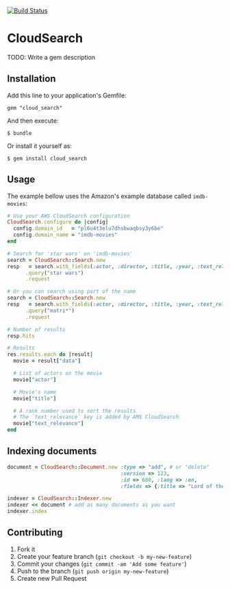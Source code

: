 [![Build Status](https://secure.travis-ci.org/willian/cloud_search.png)](http://travis-ci.org/willian/cloud_search)

# CloudSearch

TODO: Write a gem description

## Installation

Add this line to your application's Gemfile:

    gem "cloud_search"

And then execute:

    $ bundle

Or install it yourself as:

    $ gem install cloud_search

## Usage

The example bellow uses the Amazon's example database called `imdb-movies`:

```ruby
# Use your AWS CloudSearch configuration
CloudSearch.configure do |config|
  config.domain_id   = "pl6u4t3elu7dhsbwaqbsy3y6be"
  config.domain_name = "imdb-movies"
end

# Search for 'star wars' on 'imdb-movies'
search = CloudSearch::Search.new
resp   = search.with_fields(:actor, :director, :title, :year, :text_relevance)
      .query("star wars")
      .request

# Or you can search using part of the name
search = CloudSearch::Search.new
resp   = search.with_fields(:actor, :director, :title, :year, :text_relevance)
      .query("matri*")
      .request

# Number of results
resp.hits

# Results
res.results.each do |result|
  movie = result["data"]

  # List of actors on the movie
  movie["actor"]

  # Movie's name
  movie["title"]

  # A rank number used to sort the results
  # The `text_relevance` key is added by AMS CloudSearch
  movie["text_relevance"]
end
```

## Indexing documents

``` ruby
document = CloudSearch::Document.new :type => "add", # or "delete"
                                     :version => 123,
                                     :id => 680, :lang => :en,
                                     :fields => {:title => "Lord of the Rings"}

indexer = CloudSearch::Indexer.new
indexer << document # add as many documents as you want
indexer.index
```


## Contributing

1. Fork it
2. Create your feature branch (`git checkout -b my-new-feature`)
3. Commit your changes (`git commit -am 'Add some feature'`)
4. Push to the branch (`git push origin my-new-feature`)
5. Create new Pull Request


